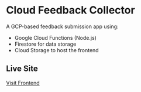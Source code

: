 # Cloud Feedback Collector

A GCP-based feedback submission app using:

- Google Cloud Functions (Node.js)
- Firestore for data storage
- Cloud Storage to host the frontend

## Live Site

[Visit Frontend](http://storage.googleapis.com/my-feedback-cloud/index.html)

